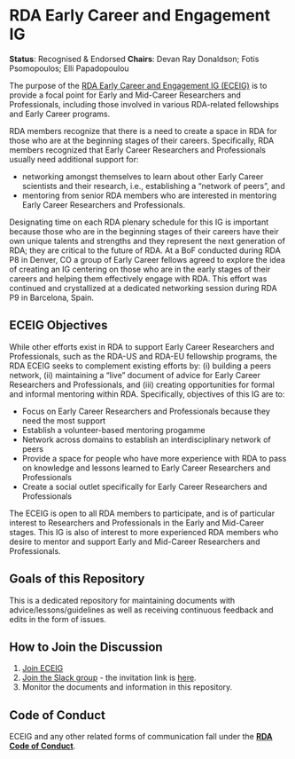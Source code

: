 # RDA Early Career and Engagement IG

**Status**: Recognised & Endorsed
**Chairs**: Devan Ray Donaldson; Fotis Psomopoulos; Elli Papadopoulou

The purpose of the [RDA Early Career and Engagement IG (ECEIG)](https://www.rd-alliance.org/groups/early-career-and-engagement-ig)  is to provide a focal point for Early and Mid-Career Researchers and Professionals, including those involved in various RDA-related fellowships and Early Career programs.

RDA members recognize that there is a need to create a space in RDA for those who are at the beginning stages of their careers. Specifically, RDA members recognized that Early Career Researchers and Professionals usually need additional support for:
- networking amongst themselves to learn about other Early Career scientists and their research, i.e., establishing a “network of peers”, and
- mentoring from senior RDA members who are interested in mentoring Early Career Researchers and Professionals.

Designating time on each RDA plenary schedule for this IG is important because those who are in the beginning stages of their careers have their own unique talents and strengths and they represent the next generation of RDA; they are critical to the future of RDA. At a BoF conducted during RDA P8 in Denver, CO a group of Early Career fellows agreed to explore the idea of creating an IG centering on those who are in the early stages of their careers and helping them effectively engage with RDA.  This effort was continued and crystallized at a dedicated networking session during RDA P9 in Barcelona, Spain.

## ECEIG Objectives
While other efforts exist in RDA to support Early Career Researchers and Professionals, such as the RDA-US and RDA-EU fellowship programs, the RDA ECEIG seeks to complement existing efforts by: (i) building a peers network, (ii) maintaining a “live” document of advice for Early Career Researchers and Professionals, and (iii) creating opportunities for formal and informal mentoring within RDA. Specifically, objectives of this IG are to:
- Focus on Early Career Researchers and Professionals because they need the most support
- Establish a volunteer-based mentoring progamme
- Network across domains to establish an interdisciplinary network of peers
- Provide a space for people who have more experience with RDA to pass on knowledge and lessons learned to Early Career Researchers and Professionals
- Create a social outlet specifically for Early Career Researchers and Professionals

The ECEIG is open to all RDA members to participate, and is of particular interest to Researchers and Professionals in the Early and Mid-Career stages. This IG is also of interest to more experienced RDA members who desire to mentor and support Early and Mid-Career Researchers and Professionals.

## Goals of this Repository
This is a dedicated repository for maintaining documents with advice/lessons/guidelines as well as receiving continuous feedback and edits in the form of issues.

## How to Join the Discussion
1. [Join ECEIG](https://www.rd-alliance.org/groups/early-career-and-engagement-ig)
2. [Join the Slack group](https://rda-eceig.slack.com/) - the invitation link is [here](https://join.slack.com/t/rda-eceig/shared_invite/enQtMzAwMzA0NzQxMjE2LWMxMWJhZmMyM2VhOWE2YmE2NjMyZTUxNWI4NTNiMjY2ZjQ1YWUzNjNiMDY4ZDkzZmZmMDE2ZGNkNWYwOTlmMWU).
3. Monitor the documents and information in this repository.

## Code of Conduct
ECEIG and any other related forms of communication fall under the [**RDA Code of Conduct**](https://www.rd-alliance.org/group/rda-council-private/outcomes/draft-comment-rda-code-conduct).

